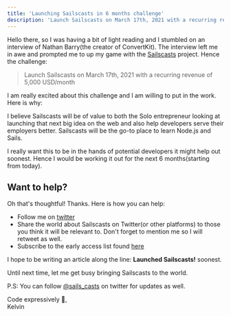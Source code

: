 ```yaml
---
title: 'Launching Sailscasts in 6 months challenge'
description: 'Launch Sailscasts on March 17th, 2021 with a recurring revenue of 5,000 USD/month'
---
```


Hello there, so I was having a bit of light reading and I stumbled on an interview of Nathan Barry(the creator of ConvertKit).
The interview left me in awe and prompted me to up my game with the [Sailscasts](https://sailscasts.com) project. Hence the challenge:

> Launch Sailscasts on March 17th, 2021 with a recurring revenue of 5,000 USD/month

I am really excited about this challenge and I am willing to put in the work. Here is why:

I believe Sailscasts will be of value to both the Solo entrepreneur looking at launching that next big idea on the web and also help developers serve their employers better. Sailscasts will be the go-to place to learn Node.js and Sails.

I really want this to be in the hands of potential developers it might help out soonest. Hence I would be working it out for the next 6 months(starting from today).

## Want to help?

Oh that's thoughtful! Thanks. Here is how you can help:

- Follow me on [twitter](https://twitter.com/dominus_kelvin)
- Share the world about Sailscasts on Twitter(or other platforms) to those you think it will be relevant to. Don't forget to mention me so I will retweet as well.
- Subscribe to the early access list found [here](https://sailscasts.com)

I hope to be writing an article along the line: **Launched Sailscasts!** soonest.

Until next time, let me get busy bringing Sailscasts to the world.

P.S: You can follow [@sails_casts](https://twitter.com/sails_casts) on twitter for updates as well.

Code expressively 🎨, <br /> Kelvin
